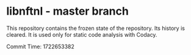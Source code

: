 # libnftnl - master branch

This repository contains the frozen state of the repository.
Its history is cleared. It is used only for static code
analysis with Codacy.

Commit Time: 1722653382